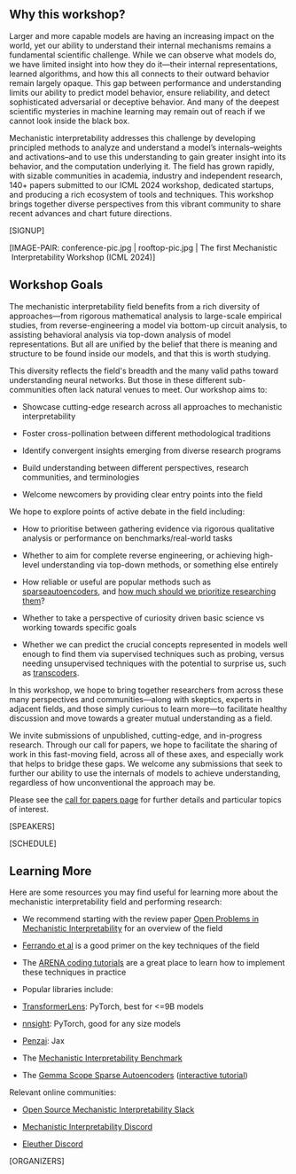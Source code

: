 ## Why this workshop?

Larger and more capable models are having an increasing impact on the world, yet our ability to understand their internal mechanisms remains a fundamental scientific challenge. While we can observe what models do, we have limited insight into how they do it—their internal representations, learned algorithms, and how this all connects to their outward behavior remain largely opaque. This gap between performance and understanding limits our ability to predict model behavior, ensure reliability, and detect sophisticated adversarial or deceptive behavior. And many of the deepest scientific mysteries in machine learning may remain out of reach if we cannot look inside the black box.


Mechanistic interpretability addresses this challenge by developing principled methods to analyze and understand a model’s internals–weights and activations–and to use this understanding to gain greater insight into its behavior, and the computation underlying it. The field has grown rapidly, with sizable communities in academia, industry and independent research, 140+ papers submitted to our ICML 2024 workshop, dedicated startups, and producing a rich ecosystem of tools and techniques. This workshop brings together diverse perspectives from this vibrant community to share recent advances and chart future directions.


[SIGNUP]


[IMAGE-PAIR: conference-pic.jpg | rooftop-pic.jpg | The first Mechanistic  Interpretability Workshop (ICML 2024)]


## Workshop Goals

The mechanistic interpretability field benefits from a rich diversity of approaches—from rigorous mathematical analysis to large-scale empirical studies, from reverse-engineering a model via bottom-up circuit analysis, to assisting behavioral analysis via top-down analysis of model representations. But all are unified by the belief that there is meaning and structure to be found inside our models, and that this is worth studying.


This diversity reflects the field's breadth and the many valid paths toward understanding neural networks. But those in these different sub-communities often lack natural venues to meet. Our workshop aims to:


* Showcase cutting-edge research across all approaches to mechanistic interpretability

* Foster cross-pollination between different methodological traditions

* Identify convergent insights emerging from diverse research programs

* Build understanding between different perspectives, research communities, and terminologies

* Welcome newcomers by providing clear entry points into the field

We hope to explore points of active debate in the field including:


* How to prioritise between gathering evidence via rigorous qualitative analysis or performance on benchmarks/real-world tasks

* Whether to aim for complete reverse engineering, or achieving high-level understanding via top-down methods, or something else entirely

* How reliable or useful are popular methods such as [sparse](https://www.google.com/url?q=https://transformer-circuits.pub/2023/monosemantic-features/index.html&sa=D&source=editors&ust=1752110247459829&usg=AOvVaw3U5HwD7vMQVKDyajl4Nt5m)[autoencoders](https://www.google.com/url?q=https://adamkarvonen.github.io/machine_learning/2024/06/11/sae-intuitions.html&sa=D&source=editors&ust=1752110247460004&usg=AOvVaw1zntR1fjza8Zafo19vD_Cl), and [how much should we prioritize researching them](https://www.google.com/url?q=https://deepmindsafetyresearch.medium.com/negative-results-for-sparse-autoencoders-on-downstream-tasks-and-deprioritising-sae-research-6cadcfc125b9&sa=D&source=editors&ust=1752110247460270&usg=AOvVaw1O1utuN3Pg-rICMUmN1Fq6)?

* Whether to take a perspective of curiosity driven basic science vs working towards specific goals

* Whether we can predict the crucial concepts represented in models well enough to find them via supervised techniques such as probing, versus needing unsupervised techniques with the potential to surprise us, such as [transcoders](https://www.google.com/url?q=https://transformer-circuits.pub/2025/attribution-graphs/biology.html&sa=D&source=editors&ust=1752110247461039&usg=AOvVaw1mzhp2YPP0CynBx4Tvllb7).

In this workshop, we hope to bring together researchers from across these many perspectives and communities—along with skeptics, experts in adjacent fields, and those simply curious to learn more—to facilitate healthy discussion and move towards a greater mutual understanding as a field.


We invite submissions of unpublished, cutting-edge, and in-progress research. Through our call for papers, we hope to facilitate the sharing of work in this fast-moving field, across all of these axes, and especially work that helps to bridge these gaps. We welcome any submissions that seek to further our ability to use the internals of models to achieve understanding, regardless of how unconventional the approach may be.


Please see the [call for papers page](https://www.google.com/url?q=https://mechinterpworkshop.com/cfp/&sa=D&source=editors&ust=1752110247462412&usg=AOvVaw1xjpTefHh3ATBoxG0XJTS-) for further details and particular topics of interest.


[SPEAKERS]


[SCHEDULE]


## Learning More

Here are some resources you may find useful for learning more about the mechanistic interpretability field and performing research:


* We recommend starting with the review paper [Open Problems in Mechanistic Interpretability](https://www.google.com/url?q=https://arxiv.org/abs/2501.16496&sa=D&source=editors&ust=1752110247463246&usg=AOvVaw0BzTQYh2wfOtJky50Oq5vV) for an overview of the field

* [Ferrando et al](https://www.google.com/url?q=https://arxiv.org/abs/2405.00208&sa=D&source=editors&ust=1752110247463462&usg=AOvVaw3sicZtDhpamlBBQBH45dzI) is a good primer on the key techniques of the field

* The [ARENA coding tutorials](https://www.google.com/url?q=https://arena-chapter1-transformer-interp.streamlit.app/&sa=D&source=editors&ust=1752110247463746&usg=AOvVaw1-QILE3ZwwVeXARyZXZ7QK) are a great place to learn how to implement these techniques in practice

* Popular libraries include:

* [TransformerLens](https://www.google.com/url?q=https://github.com/TransformerLensOrg/TransformerLens&sa=D&source=editors&ust=1752110247464098&usg=AOvVaw34SNqoj5lWtVfd3MOU30wk): PyTorch, best for <=9B models

* [nnsight](https://www.google.com/url?q=https://github.com/ndif-team/nnsight&sa=D&source=editors&ust=1752110247464309&usg=AOvVaw2h55lb6AtxnZuu5KqJ3J30): PyTorch, good for any size models

* [Penzai](https://www.google.com/url?q=https://github.com/google-deepmind/penzai&sa=D&source=editors&ust=1752110247464529&usg=AOvVaw2zH8YamdZbqvfhSbjU_Ixm): Jax

* The [Mechanistic Interpretability Benchmark](https://www.google.com/url?q=https://mib-bench.github.io/&sa=D&source=editors&ust=1752110247464757&usg=AOvVaw1K-IqszQn89QdQjPLJBYei)

* The [Gemma Scope Sparse Autoencoders](https://www.google.com/url?q=https://arxiv.org/abs/2408.05147&sa=D&source=editors&ust=1752110247464944&usg=AOvVaw3IWYJTs_vkVyuaLBK_TQ0N) ([interactive tutorial](https://www.google.com/url?q=http://neuronpedia.org/gemma-scope&sa=D&source=editors&ust=1752110247465058&usg=AOvVaw0Y7tabgRQieUYizc37qE6Z))



Relevant online communities:


* [Open Source Mechanistic Interpretability Slack](https://www.google.com/url?q=http://neelnanda.io/osmi-slack-invite&sa=D&source=editors&ust=1752110247465404&usg=AOvVaw3TMqgwQQo3-W1p-kbhYO5d)

* [Mechanistic Interpretability Discord](https://www.google.com/url?q=https://discord.gg/ysVfhCfCKw&sa=D&source=editors&ust=1752110247465594&usg=AOvVaw2hD8XLwZdoAqAQQz6v-vRi)

* [Eleuther Discord](https://www.google.com/url?q=https://discord.gg/nHS4YxmfeM&sa=D&source=editors&ust=1752110247465746&usg=AOvVaw1KhW4Ynus7H2FTeixhLy7s)



[ORGANIZERS]